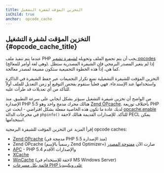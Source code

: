 ```yaml
---
title: التخزين المؤقت لشفرة التشغيل
isChild: true
anchor:  opcode_cache
---
```


## التخزين المؤقت لشفرة التشغيل {#opcode_cache_title}

عندما يتم تنفيذ ملف PHP يجب أن يتم تجميع الملف وتحويله [لشيفرة تشغير opcodes](http://php.net/manual/en/internals2.opcodes.php) (وهي لغة أوامر للمعالج). إذا لم يتغير المصدر البرمجي فإن الشيفرة المصدرية ستظل كما هي، إذاً هذه الخطوة التجميعية ستكون مضيعة لمصدر معالجة.

التخزين المؤقت للشيفرة التشغيلية تمنع تكرار التجميعات عبر حفظ الشيفرة في الذاكرة واستخدامها عند الإستدعاء. فهي فعلياً ستقوم بفحص التوقيع أو زمن التعديل للملف أولاً للتأكد من أي تعديلات قد طرأت عليه.

من الواضح أن تخزين شيفرة التشغيل سيؤثر بشكل ايجابي على سرعة التطبيق. منذ الإصدارة PHP 5.5 هنالك محرك مدمج واحد وهو [Zend OPcache][opcache-book]. باختلاف توزيعة PHP لديك عادة ما تكون هذه الخاصية مفعلة بشكل افتراضي - ابحث عن [opcache.enable](http://php.net/manual/en/opcache.configuration.php#ini.opcache.enable) في مخرجات الدالة `phpinfo()` للتأكد. للإصدارات القديمة هنالك لاحقة PECL يمكن استخدامها.

إقرأ المزيد عن التخزين المؤقت للشيفرة البرمجية opcode caches:

* [Zend OPcache][opcache-book] (مدمجة في PHP منذ الإصدارة 5.5)
* Zend OPcache (رسمياً بالإسم Zend Optimizer+) صارت الآن [مفتوحة المصدر][Zend Optimizer+]
* [APC] - PHP 5.4 والإصدارات الأقدم
* [XCache]
* [WinCache] (لاحقة للإستخدام في MS Windows Server)
* [قائمة بكل مسرعات PHP على ويكيبيديا][PHP_accelerators]


[opcache-book]: http://php.net/book.opcache
[APC]: http://php.net/book.apc
[XCache]: http://xcache.lighttpd.net/
[Zend Optimizer+]: https://github.com/zendtech/ZendOptimizerPlus
[WinCache]: http://www.iis.net/download/wincacheforphp
[PHP_accelerators]: http://en.wikipedia.org/wiki/List_of_PHP_accelerators
